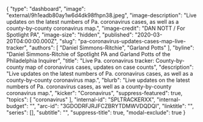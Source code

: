 {
	"type": "dashboard",
	"image": "external/9h1eadb80ay1w6d4dk98fhpn38.jpeg",
	"image-description": "Live updates on the latest numbers of Pa. coronavirus cases, as well as a county-by-county coronavirus map.",
	"image-credit": "DAN NOTT / For Spotlight PA",
	"image-size": "hidden",
	"published": "2020-03-20T04:00:00.000Z",
	"slug": "pa-coronavirus-updates-cases-map-live-tracker",
  "authors": [
    "Daniel Simmons-Ritchie",
    "Garland Potts"
  ],
  "byline": "Daniel Simmons-Ritchie of Spotlight PA and Garland Potts of the Philadelphia Inquirer",
	"title": "Live Pa. coronavirus tracker: County-by-county map of coronavirus cases, updates on case counts",
	"description": "Live updates on the latest numbers of Pa. coronavirus cases, as well as a county-by-county coronavirus map.",
	"blurb": "Live updates on the latest numbers of Pa. coronavirus cases, as well as a county-by-county coronavirus map.",
	"kicker": "Coronavirus",
	"suppress-featured": true,
	"topics": [
		"coronavirus"
	],
	"internal-id": "SPLTRACKERXX",
	"internal-budget": "",
	"arc-id": "3GDODRFJRJFCZBRYTDMWVDQDQI",
	"linktitle": "",
	"series": [],
	"subtitle": "",
	"suppress-title": true,
	"modal-exclude": true
}
